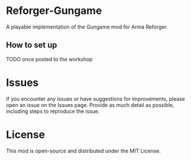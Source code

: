 # Reforger-Gungame

A playable implementation of the Gungame mod for Arma Reforger.

## How to set up

TODO once posted to the workshop

# Issues

If you encounter any issues or have suggestions for improvements, please open an issue on the Issues page. Provide as much detail as possible, including steps to reproduce the issue.

# License

This mod is open-source and distributed under the MIT License.
